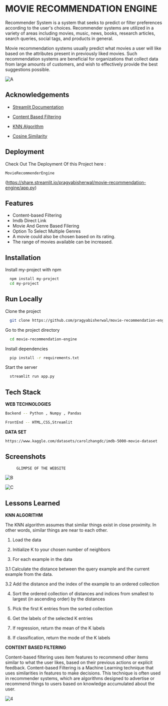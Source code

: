 
#             MOVIE RECOMMENDATION ENGINE

Recommender System is a system that seeks to predict or filter preferences according to the user's choices. Recommender systems are utilized in a variety of areas including movies, music, news, books, research articles, search queries, social tags, and products in general.

Movie recommendation systems usually predict what movies a user will like based on the attributes present in previously liked movies. Such recommendation systems are beneficial for organizations that collect data from large amounts of customers, and wish to effectively provide the best suggestions possible.

![A](https://user-images.githubusercontent.com/90054472/170639993-f4e8bdee-c744-41f2-8464-936dafc89374.png)

## Acknowledgements

 - [Streamlit Documentation](https://docs.streamlit.io/)

 - [Content Based Filtering](https://developers.google.com/machine-learning/recommendation/content-based/basics)

 - [KNN Algorithm ](https://towardsdatascience.com/machine-learning-basics-with-the-k-nearest-neighbors-algorithm-6a6e71d01761)

- [Cosine Similarity](https://github.com/matiassingers/awesome-readme)

## Deployment

Check Out The Deployment Of this Project here : 

`MovieRecommenderEngine`

(https://share.streamlit.io/pragyabisherwal/movie-recommendation-engine/app.py)
 


## Features

- Content-based Filtering
- Imdb Direct Link
- Movie And Genre Based Filering
- Option To Select Multiple Genres
- A movie could also be chosen based on its rating.
- The range of movies available can be increased.


## Installation

Install my-project with npm

```bash
  npm install my-project
  cd my-project
```
    

## Run Locally

Clone the project

```bash
  git clone https://github.com/pragyabisherwal/movie-recommendation-engine.git
```

Go to the project directory

```bash
  cd movie-recommendation-engine
```

Install dependencies

```bash
  pip install -r requirements.txt
```

Start the server

```bash
  streamlit run app.py
```


## Tech Stack

**WEB TECHNOLOGIES**

```bash
Backend -- Python , Numpy , Pandas 

FrontEnd -- HTML,CSS,Streamlit
```

**DATA SET**

```bash
https://www.kaggle.com/datasets/carolzhangdc/imdb-5000-movie-dataset
```



## Screenshots

``` bash
     GLIMPSE OF THE WEBSITE
```

![B](https://user-images.githubusercontent.com/90054472/170640180-e84fa26f-395a-46d2-950f-c755c9f1f8d8.png)


![C](https://user-images.githubusercontent.com/90054472/170640183-15469c1c-0237-4082-a091-69fbbac5855b.png)



## Lessons Learned

**KNN ALGORITHM**

The KNN algorithm assumes that similar things exist in close proximity. In other words, similar things are near to each other.

1. Load the data

2. Initialize K to your chosen number of neighbors

3. For each example in the data

3.1 Calculate the distance between the query example and the current example from the data.

3.2 Add the distance and the index of the example to an ordered collection

4. Sort the ordered collection of distances and indices from smallest to largest (in ascending order) by the distances

5. Pick the first K entries from the sorted collection

6. Get the labels of the selected K entries

7. If regression, return the mean of the K labels

8. If classification, return the mode of the K labels


**CONTENT BASED FILTERING**

Content-based filtering uses item features to recommend other items similar to what the user likes, based on their previous actions or explicit feedback.
Content-based Filtering is a Machine Learning technique that uses similarities in features to make decisions. This technique is often used in recommender systems, which are algorithms designed to advertise or recommend things to users based on knowledge accumulated about the user.

![4](https://user-images.githubusercontent.com/90054472/170394999-8bc9d111-3149-4f75-954f-467282ad8621.png)

